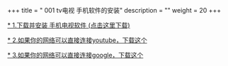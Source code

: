 +++
title = " 001 tv电视 手机软件的安装"
description = ""
weight = 20
+++

[* 1.下载并安装 手机电视软件 (点击这里下载)](com.sancel.vlmediaplayer.001.apk)

[* 2.如果你的网络可以直接连接youtube，下载这个](activoKat.musicas.gratis.001.apk)

[* 3.如果你的网络可以直接连接google，下载这个](com.voicenotebook.voicenotebook.001.apk)
